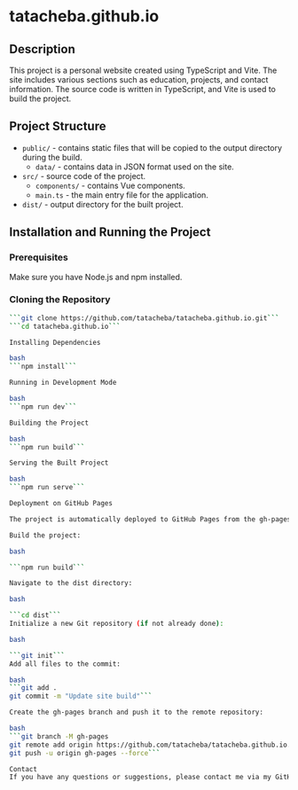 # tatacheba.github.io

## Description

This project is a personal website created using TypeScript and Vite. The site includes various sections such as education, projects, and contact information. The source code is written in TypeScript, and Vite is used to build the project.

## Project Structure

- `public/` - contains static files that will be copied to the output directory during the build.
  - `data/` - contains data in JSON format used on the site.
- `src/` - source code of the project.
  - `components/` - contains Vue components.
  - `main.ts` - the main entry file for the application.
- `dist/` - output directory for the built project.

## Installation and Running the Project

### Prerequisites

Make sure you have Node.js and npm installed.

### Cloning the Repository

````bash
```git clone https://github.com/tatacheba/tatacheba.github.io.git```
```cd tatacheba.github.io```

Installing Dependencies

bash
```npm install```

Running in Development Mode

bash
```npm run dev```

Building the Project

bash
```npm run build```

Serving the Built Project

bash
```npm run serve```

Deployment on GitHub Pages

The project is automatically deployed to GitHub Pages from the gh-pages branch. Here are the steps to update the gh-pages branch:

Build the project:

bash

```npm run build```

Navigate to the dist directory:

bash

```cd dist```
Initialize a new Git repository (if not already done):

bash

```git init```
Add all files to the commit:

bash
```git add .
git commit -m "Update site build"```

Create the gh-pages branch and push it to the remote repository:

bash
```git branch -M gh-pages
git remote add origin https://github.com/tatacheba/tatacheba.github.io.git
git push -u origin gh-pages --force```

Contact
If you have any questions or suggestions, please contact me via my GitHub profile.
````
